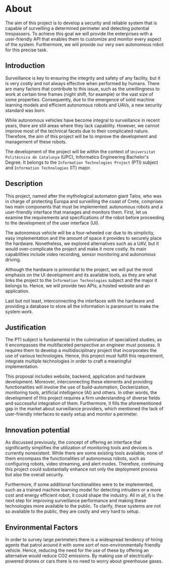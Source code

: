 # About

The aim of this project is to develop a security and reliable system that is capable of surveilling a determined perimeter and detecting potential trespassers. To achieve this goal we will provide the enterprises with a user-friendly API that enables them to customize and monitor every aspect of the system. Furthermore, we will provide our very own autonomous robot for this precise task.

## Introduction

Surveillance is key to ensuring the integrity and safety of any facility, but it is very costly and not always effective when performed by humans. There are many factors that contribute to this issue, such as the unwillingness to work at certain time frames (night shift, for example) or the vast size of some properties. Consequently, due to the emergence of solid machine learning models and efficient autonomous robots and UAVs, a new security standard was born.

While autonomous vehicles have become integral to surveillance in recent years, there are still areas where they lack capability. However, we cannot improve most of the technical facets due to their complicated nature. Therefore, the aim of this project will be to improve the development and management of these robots.

The development of the project will be within the context of ``Universitat Politècnica de Catalunya`` (UPC), Informatics Engineering Bachelor's Degree. It belongs to the ``Information Technologies Project`` (PTI) subject and ``Information Technologies`` (IT) major.

## Description

This project, named after the mythological automaton giant Talos, who was in charge of protecting Europa and surveilling the coast of Crete, comprises two main components that must be implemented: autonomous robots and a user-friendly interface that manages and monitors them. First, let us examine the requirements and specifications of the robot before proceeding to the development of the user interface (UI).

The autonomous vehicle will be a four-wheeled car due to its simplicity, easy implementation and the amount of space it provides to securely place the hardware. Nonetheless, we explored alternatives such as a UAV, but it would over-complicate the project and make it more costly. Its main capabilities include video recording, sensor monitoring and autonomous driving.

Although the hardware is primordial to the project, we will put the most emphasis on the UI development and its available tools, as they are what links the project to the ``Information Technologies`` subject and the major it belongs to. Hence, we will provide two APIs, a hosted website and an application. 

Last but not least, interconnecting the interfaces with the hardware and providing a database to store all the information is paramount to make the system work. 

## Justification

The PTI subject is fundamental in the culmination of specialized studies, as it encompasses the multifaceted perspective an engineer must possess. It requires them to develop a multidisciplinary project that incorporates the use of various technologies. Hence, this project must fulfill this requirement, integrate multiple technologies in order to craft a meaningful implementation.

This proposal includes website, backend, application and hardware development. Moreover, interconnecting these elements and providing functionalities will involve the use of build-automation, Dockerization, monitoring tools, artificial intelligence (AI) and others. In other words, the development of this project requires a firm understanding of diverse fields and successful integration of them. Furthermore, it fills the aforementioned gap in the market about surveillance providers, which mentioned the lack of user-friendly interfaces to easily setup and monitor a perimeter.

## Innovation potential

As discussed previously, the concept of offering an interface that significantly simplifies the utilization of monitoring tools and devices is currently nonexistent. While there are some existing tools available, none of them encompass the functionalities of autonomous robots, such as configuring robots, video streaming, and alert modes. Therefore, continuing this project could substantially enhance not only the deployment process but also the overall security. 

Furthermore, if some additional functionalities were to be implemented, such as a trained machine learning model for detecting intruders or a more cost and energy efficient robot, it could shape the industry. All in all, it is the next step for improving surveillance performance and making these technologies more available to the public. To clarify, these systems are not so available to the public, they are costly and very hard to setup.

## Environmental Factors

In order to survey large perimeters there is a widespread tendency of hiring agents that patrol around it with some sort of non-environmentally friendly vehicle. Hence, reducing the need for the use of these by offering an alternative would reduce CO2 emissions. By making use of electrically-powered drones or cars there is no need to worry about greenhouse gases.